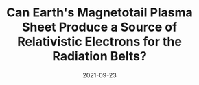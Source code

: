---
title: "Can Earth's Magnetotail Plasma Sheet Produce a Source of Relativistic Electrons for the Radiation Belts?"
collection: publications
permalink: /publication/2021-09-23-Turner
excerpt: ' '
date: 2021-09-23
venue: 'Geophysical Research Letters'
paperurl: 'https://doi.org/10.1029/2021GL095495'
citation: 'Turner, D. L., Cohen, I. J., Michael, A., Sorathia, K., Merkin, S., Mauk, B. H., et al. (2021). Can Earth&apos;s magnetotail plasma sheet produce a source of relativistic electrons for the radiation belts? Geophysical Research Letters, 48, e2021GL095495. https://doi.org/10.1029/2021GL095495'
---